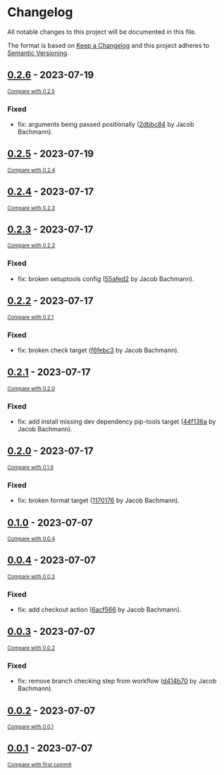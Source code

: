 # Changelog

All notable changes to this project will be documented in this file.

The format is based on [Keep a Changelog](http://keepachangelog.com/en/1.0.0/)
and this project adheres to [Semantic Versioning](http://semver.org/spec/v2.0.0.html).

<!-- insertion marker -->
## [0.2.6](https://github.com/bchmnn/poodle/releases/tag/0.2.6) - 2023-07-19

<small>[Compare with 0.2.5](https://github.com/bchmnn/poodle/compare/0.2.5...0.2.6)</small>

### Fixed

- fix: arguments being passed positionally ([2dbbc84](https://github.com/bchmnn/poodle/commit/2dbbc84b956497679811402a9028f94fadf6e3fd) by Jacob Bachmann).

## [0.2.5](https://github.com/bchmnn/poodle/releases/tag/0.2.5) - 2023-07-19

<small>[Compare with 0.2.4](https://github.com/bchmnn/poodle/compare/0.2.4...0.2.5)</small>

## [0.2.4](https://github.com/bchmnn/poodle/releases/tag/0.2.4) - 2023-07-17

<small>[Compare with 0.2.3](https://github.com/bchmnn/poodle/compare/0.2.3...0.2.4)</small>

## [0.2.3](https://github.com/bchmnn/poodle/releases/tag/0.2.3) - 2023-07-17

<small>[Compare with 0.2.2](https://github.com/bchmnn/poodle/compare/0.2.2...0.2.3)</small>

### Fixed

- fix: broken setuptools config ([55afed2](https://github.com/bchmnn/poodle/commit/55afed2190adde4c3527f31392117f48763cbe48) by Jacob Bachmann).

## [0.2.2](https://github.com/bchmnn/poodle/releases/tag/0.2.2) - 2023-07-17

<small>[Compare with 0.2.1](https://github.com/bchmnn/poodle/compare/0.2.1...0.2.2)</small>

### Fixed

- fix: broken check target ([f6febc3](https://github.com/bchmnn/poodle/commit/f6febc3242e25aadbf36fa99c7824ada6c886a49) by Jacob Bachmann).

## [0.2.1](https://github.com/bchmnn/poodle/releases/tag/0.2.1) - 2023-07-17

<small>[Compare with 0.2.0](https://github.com/bchmnn/poodle/compare/0.2.0...0.2.1)</small>

### Fixed

- fix: add install missing dev dependency pip-tools target ([44f136a](https://github.com/bchmnn/poodle/commit/44f136aacf56493b5cb4457cdb6c6e43f61bbe94) by Jacob Bachmann).

## [0.2.0](https://github.com/bchmnn/poodle/releases/tag/0.2.0) - 2023-07-17

<small>[Compare with 0.1.0](https://github.com/bchmnn/poodle/compare/0.1.0...0.2.0)</small>

### Fixed

- fix: broken format target ([1170176](https://github.com/bchmnn/poodle/commit/11701761cc3919eca11276bacdd0b70027b3d060) by Jacob Bachmann).

## [0.1.0](https://github.com/bchmnn/poodle/releases/tag/0.1.0) - 2023-07-07

<small>[Compare with 0.0.4](https://github.com/bchmnn/poodle/compare/0.0.4...0.1.0)</small>

## [0.0.4](https://github.com/bchmnn/poodle/releases/tag/0.0.4) - 2023-07-07

<small>[Compare with 0.0.3](https://github.com/bchmnn/poodle/compare/0.0.3...0.0.4)</small>

### Fixed

- fix: add checkout action ([6acf566](https://github.com/bchmnn/poodle/commit/6acf566b22c155eb8fec17fd86dd967b1bb9e5fa) by Jacob Bachmann).

## [0.0.3](https://github.com/bchmnn/poodle/releases/tag/0.0.3) - 2023-07-07

<small>[Compare with 0.0.2](https://github.com/bchmnn/poodle/compare/0.0.2...0.0.3)</small>

### Fixed

- fix: remove branch checking step from workflow ([d414b70](https://github.com/bchmnn/poodle/commit/d414b70f616f5886f7d8fa62acb5fc5eace08773) by Jacob Bachmann).

## [0.0.2](https://github.com/bchmnn/poodle/releases/tag/0.0.2) - 2023-07-07

<small>[Compare with 0.0.1](https://github.com/bchmnn/poodle/compare/0.0.1...0.0.2)</small>

## [0.0.1](https://github.com/bchmnn/poodle/releases/tag/0.0.1) - 2023-07-07

<small>[Compare with first commit](https://github.com/bchmnn/poodle/compare/897d926dca84fc0b4ad5e0406353db2041035859...0.0.1)</small>

